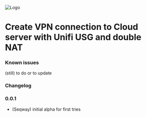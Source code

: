![Logo](admin/pvoutputorg.png)
# **Create VPN connection to Cloud server with Unifi USG and double NAT**

### Known issues

(still) to do or to update

### Changelog

### 0.0.1
* (Seqway) initial alpha for first tries
